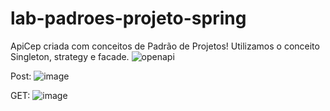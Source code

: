 # lab-padroes-projeto-spring
ApiCep criada com conceitos de Padrão de Projetos! Utilizamos o conceito Singleton, strategy e facade.
![openapi](https://user-images.githubusercontent.com/41305394/166254125-2eea810e-b2ab-4cfe-aa69-4a43879d4651.png)

Post:
![image](https://user-images.githubusercontent.com/41305394/166256607-1a70e8ce-c57e-4b0b-9557-22c068227d82.png)

GET:
![image](https://user-images.githubusercontent.com/41305394/166256778-19c47312-d8fd-4051-899a-6932c29639e5.png)
